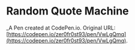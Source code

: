 # Random Quote Machine
 _A Pen created at CodePen.io. Original URL: [https://codepen.io/zer0fr0st93/pen/VwLgQmq](https://codepen.io/zer0fr0st93/pen/VwLgQmq).

 
